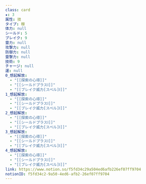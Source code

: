 ```yaml
---
class: card
★: 3
属性: 技
タイプ: 稼
体力: null
シールド: 5
ブレイク: 9
霊力: null
攻撃力: null
防御力: null
霊撃力: null
技術: 9
チャージ: null
運: null
0_想起解放:
  - "[[探索の心得]]"
  - "[[シールドプラスⅠ]]"
  - "[[ブレイク威力[スペル]Ⅰ]]"
1_想起解放:
  - "[[探索の心得]]"
  - "[[シールドプラスⅠ]]"
  - "[[ブレイク威力[スペル]Ⅰ]]"
2_想起解放:
  - "[[探索の心得]]"
  - "[[シールドプラスⅠ]]"
  - "[[ブレイク威力[スペル]Ⅰ]]"
3_想起解放:
  - "[[探索の心得]]"
  - "[[シールドプラスⅠ]]"
  - "[[ブレイク威力[スペル]Ⅰ]]"
4_想起解放:
  - "[[探索の心得]]"
  - "[[シールドプラスⅠ]]"
  - "[[ブレイク威力[スペル]Ⅰ]]"
link: https://www.notion.so/f5fd34c29a504ed6afb226ef07ff9704
notionID: f5fd34c2-9a50-4ed6-afb2-26ef07ff9704
---
```

